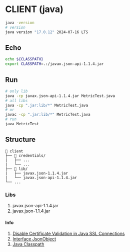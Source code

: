 # CLIENT (java)
```bash
java -version
# version
java version "17.0.12" 2024-07-16 LTS
```

## Echo
```bash
echo ${CLASSPATH}
export CLASSPATH=.:/javax.json-api-1.1.4.jar
```

## Run
```bash
# only lib
java -cp javax.json-api-1.1.4.jar MetricTest.java
# all libs
java -cp ".jar:lib/*" MetricTest.java
# or
javac -cp ".jar:lib/*" MetricTest.java
# run
java MetricTest
```

## Structure
```
📁 client
├── 📁 credentials/
|   ├── ...
|   └── ...
├── 📁 lib/
|   ├── javax.json-1.1.4.jar
|   └── javax.json-api-1.1.4.jar
└── ...
```

### Libs
1. javax.json-api-1.1.4.jar
2. javax.json-1.1.4.jar

#### Info
1. [Disable Certificate Validation in Java SSL Connections](https://nakov.com/blog/2009/07/16/disable-certificate-validation-in-java-ssl-connections/)
2. [Interface JsonObject](https://docs.oracle.com/javaee/7/api/javax/json/JsonObject.html)
3. [Java Classpath](https://howtodoinjava.com/java/basics/java-classpath/)